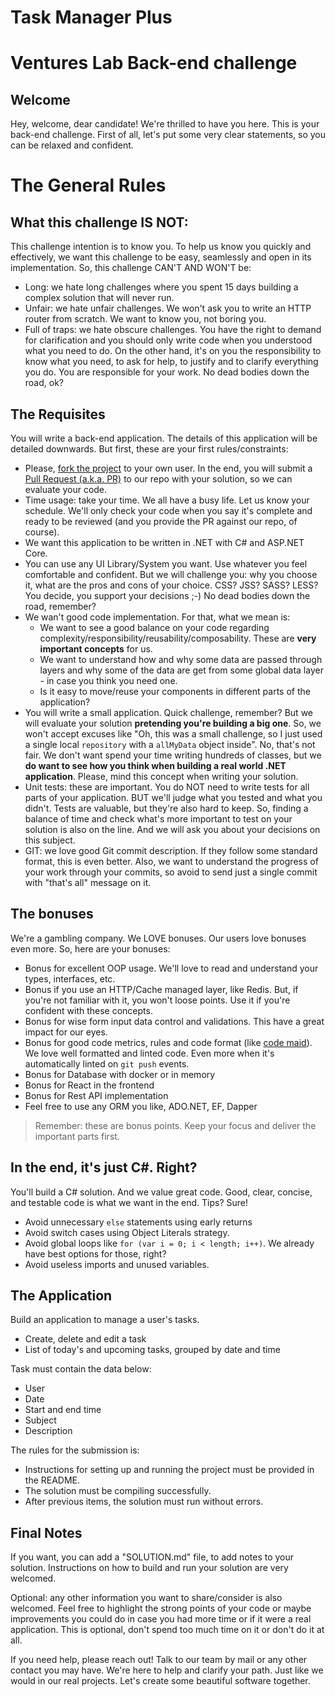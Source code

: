 # Task Manager Plus
# Ventures Lab Back-end challenge

## Welcome

Hey, welcome, dear candidate! We're thrilled to have you here. This is your back-end challenge. First of all, let's put some very clear statements, so you can be relaxed and confident.

# The General Rules

## What this challenge **IS NOT**:

This challenge intention is to know you. To help us know you quickly and effectively, we want this challenge to be easy, seamlessly and open in its implementation. So, this challenge CAN'T AND WON'T be:

- Long: we hate long challenges where you spent 15 days building a complex solution that will never run.
- Unfair: we hate unfair challenges. We won't ask you to write an HTTP router from scratch. We want to know you, not boring you.
- Full of traps: we hate obscure challenges. You have the right to demand for clarification and you should only write code when you understood what you need to do. On the other hand, it's on you the responsibility to know what you need, to ask for help, to justify and to clarify everything you do. You are responsible for your work. No dead bodies down the road, ok?

## The Requisites

You will write a back-end application. The details of this application will be detailed downwards. But first, these are your first rules/constraints:

- Please, [fork the project](https://support.atlassian.com/bitbucket-cloud/docs/fork-a-repository/) to your own user. In the end, you will submit a [Pull Request (a.k.a. PR)](https://www.atlassian.com/git/tutorials/making-a-pull-request) to our repo with your solution, so we can evaluate your code.
- Time usage: take your time. We all have a busy life. Let us know your schedule. We'll only check your code when you say it's complete and ready to be reviewed (and you provide the PR against our repo, of course).
- We want this application to be written in .NET with C# and ASP.NET Core.
- You can use any UI Library/System you want. Use whatever you feel comfortable and confident. But we will challenge you: why you choose it, what are the pros and cons of your choice. CSS? JSS? SASS? LESS? You decide, you support your decisions ;-) No dead bodies down the road, remember?
- We wan't good code implementation. For that, what we mean is:
  - We want to see a good balance on your code regarding complexity/responsibility/reusability/composability. These are **very important concepts** for us.
  - We want to understand how and why some data are passed through layers and why some of the data are get from some global data layer - in case you think you need one.
  - Is it easy to move/reuse your components in different parts of the application?
- You will write a small application. Quick challenge, remember? But we will evaluate your solution **pretending you're building a big one**. So, we won't accept excuses like "Oh, this was a small challenge, so I just used a single local `repository` with a `allMyData` object inside". No, that's not fair. We don't want spend your time writing hundreds of classes, but we **do want to see how you think when building a real world .NET application**. Please, mind this concept when writing your solution.
- Unit tests: these are important. You do NOT need to write tests for all parts of your application. BUT we'll judge what you tested and what you didn't. Tests are valuable, but they're also hard to keep. So, finding a balance of time and check what's more important to test on your solution is also on the line. And we will ask you about your decisions on this subject.
- GIT: we love good Git commit description. If they follow some standard format, this is even better. Also, we want to understand the progress of your work through your commits, so avoid to send just a single commit with "that's all" message on it.

## The bonuses

We're a gambling company. We LOVE bonuses. Our users love bonuses even more. So, here are your bonuses:

- Bonus for excellent OOP usage. We'll love to read and understand your types, interfaces, etc.
- Bonus if you use an HTTP/Cache managed layer, like Redis. But, if you're not familiar with it, you won't loose points. Use it if you're confident with these concepts.
- Bonus for wise form input data control and validations. This have a great impact for our eyes.
- Bonus for good code metrics, rules and code format (like [code maid](https://www.codemaid.net/)). We love well formatted and linted code. Even more when it's automatically linted on `git push` events.
- Bonus for Database with docker or in memory
- Bonus for React in the frontend
- Bonus for Rest API implementation
- Feel free to use any ORM you like, ADO.NET, EF, Dapper

> Remember: these are bonus points. Keep your focus and deliver the important parts first.

## In the end, it's just C#. Right?

You'll build a C# solution. And we value great code. Good, clear, concise, and testable code is what we want in the end. Tips? Sure!

- Avoid unnecessary `else` statements using early returns
- Avoid switch cases using Object Literals strategy.
- Avoid global loops like `for (var i = 0; i < length; i++)`. We already have best options for those, right?
- Avoid useless imports and unused variables.

## The Application

Build an application to manage a user's tasks.

- Create, delete and edit a task
- List of today's and upcoming tasks, grouped by date and time

Task must contain the data below:

- User
- Date
- Start and end time
- Subject
- Description

The rules for the submission is:

- Instructions for setting up and running the project must be provided in the README.
- The solution must be compiling successfully.
- After previous items, the solution must run without errors.

## Final Notes

If you want, you can add a "SOLUTION.md" file, to add notes to your solution. Instructions on how to build and run your solution are very welcomed.

Optional: any other information you want to share/consider is also welcomed. Feel free to highlight the strong points of your code or maybe improvements you could do in case you had more time or if it were a real application. This is optional, don't spend too much time on it or don't do it at all.

If you need help, please reach out! Talk to our team by mail or any other contact you may have. We're here to help and clarify your path. Just like we would in our real projects. Let's create some beautiful software together.
